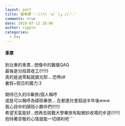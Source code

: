```yaml
---
layout: post
title: 搶車票＼＼\\٩( 'ω' )و //／／
comments: true
date: 2019-07-12 18:00
author: ripple
categories:
  - Day
---
```


#### 車票

到台東的車票...想像中的難搶QAQ<br>
最後是分段買收工(!!!!!)<br>
真的是過零點就搶光耶....恐怖(#<br>
暑假+假日的魔力:3<br>
<br>
期待已久的IS畢旅(個人稱呼<br>
或是可以稱呼為碩班畢旅....在都進社會超過半年後www<br>
我心目中的碩班小夥伴們(!!!!)<br>
希望天氣能好...想再去挑戰大學畢旅有點微妙收場的步道(!!!!!)<br>
抱持著崇敬的心情就能一切順利吧ˊˇˋ<br>
<br>

